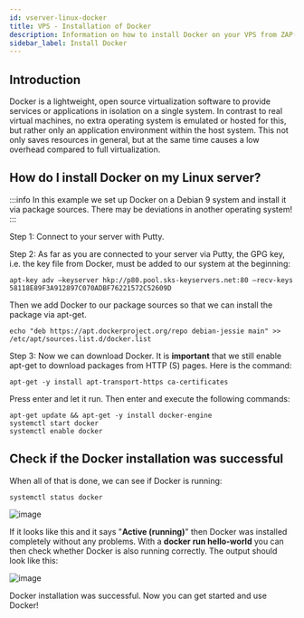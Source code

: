 ```yaml
---
id: vserver-linux-docker
title: VPS - Installation of Docker
description: Information on how to install Docker on your VPS from ZAP-Hosting - ZAP-Hosting.com documentation
sidebar_label: Install Docker
---
```


## Introduction

Docker is a lightweight, open source virtualization software to provide services or applications in isolation on a single system. In contrast to real virtual machines, no extra operating system is emulated or hosted for this, but rather only an application environment within the host system. This not only saves resources in general, but at the same time causes a low overhead compared to full virtualization.

## How do I install Docker on my Linux server?

:::info
In this example we set up Docker on a Debian 9 system and install it via package sources. There may be deviations in another operating system!
:::

Step 1: Connect to your server with Putty.

Step 2: As far as you are connected to your server via Putty, the GPG key, i.e. the key file from Docker, must be added to our system at the beginning:
```
apt-key adv –keyserver hkp://p80.pool.sks-keyservers.net:80 –recv-keys 58118E89F3A912897C070ADBF76221572C52609D
```
Then we add Docker to our package sources so that we can install the package via apt-get.
```
echo "deb https://apt.dockerproject.org/repo debian-jessie main" >> /etc/apt/sources.list.d/docker.list 
```
Step 3: Now we can download Docker.
It is **important** that we still enable apt-get to download packages from HTTP (S) pages.
Here is the command:
```
apt-get -y install apt-transport-https ca-certificates 
```
Press enter and let it run. Then enter and execute the following commands:
```
apt-get update && apt-get -y install docker-engine
systemctl start docker
systemctl enable docker
```

## Check if the Docker installation was successful

When all of that is done, we can see if Docker is running:

```
systemctl status docker 
```

![image](https://user-images.githubusercontent.com/13604413/172061231-1bbde11c-85b9-47a7-9f88-44e31144d1c8.png)

If it looks like this and it says "**Active (running)**" then Docker was installed completely without any problems.
With a **docker run hello-world** you can then check whether Docker is also running correctly.
The output should look like this:

![image](https://user-images.githubusercontent.com/13604413/172061244-6834dae0-f14a-43ad-85d6-b5bf74ea89f8.png)

Docker installation was successful.
Now you can get started and use Docker!
